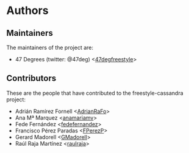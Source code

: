 # Authors

## Maintainers

The maintainers of the project are:

* 47 Degrees (twitter: @47deg) <[47degfreestyle](https://github.com/47degfreestyle)>

## Contributors

These are the people that have contributed to the freestyle-cassandra project:

* Adrián Ramírez Fornell <[AdrianRaFo](https://github.com/AdrianRaFo)>
* Ana Mª Marquez <[anamariamv](https://github.com/anamariamv)>
* Fede Fernández <[fedefernandez](https://github.com/fedefernandez)>
* Francisco Pérez Paradas <[FPerezP](https://github.com/FPerezP)>
* Gerard Madorell <[GMadorell](https://github.com/GMadorell)>
* Raúl Raja Martínez <[raulraja](https://github.com/raulraja)>